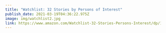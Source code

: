 ```yaml
---
title: "Watchlist: 32 Stories by Persons of Interest"
publish_date: 2021-03-19T04:36:22.975Z
image: img/watchlist2.jpg
link: https://www.amazon.com/Watchlist-32-Stories-Persons-Interest/dp/1936787415
---
```

